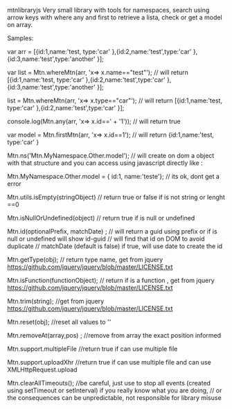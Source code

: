 mtnlibraryjs
Very small library with tools for namespaces, search using arrow keys with where any and first to retrieve a lista, check or get a model on array.

Samples:

var arr = [{id:1,name:'test, type:'car' },{id:2,name:'test',type:'car' },{id:3,name:'test',type:'another' }];

var list = Mtn.whereMtn(arr, 'x=> x.name=="test"');
// will return [{id:1,name:'test, type:'car' },{id:2,name:'test',type:'car' },{id:3,name:'test',type:'another' }];

list = Mtn.whereMtn(arr, 'x=> x.type=="car"');
// will return [{id:1,name:'test, type:'car' },{id:2,name:'test',type:'car' }];

console.log(Mtn.any(arr, 'x=> x.id==' + '1'));
// will return true

var model = Mtn.firstMtn(arr, 'x=> x.id==1');
// will return {id:1,name:'test, type:'car' }


Mtn.ns('Mtn.MyNamespace.Other.model');
// will create on dom a object with that structure and you can access using javascript directly like :

Mtn.MyNamespace.Other.model = { id:1, name:'teste'}; 
// its ok, dont get a error

Mtn.utils.isEmpty(stringObject) 
// return true or false if is not string or lenght ==0

Mtn.isNullOrUndefined(object) 
// return true if is null or undefined

Mtn.id(optionalPrefix, matchDate) ; 
// will return a guid using prefix or if is null or undefined will show id-guid
// will find that id on DOM to avoid duplicate
// matchDate (default is false) if true, will use date to create the id

Mtn.getType(obj);
// return type name, get from jquery https://github.com/jquery/jquery/blob/master/LICENSE.txt 

Mtn.isFunction(functionObject); 
// return if is a function , get from jquery https://github.com/jquery/jquery/blob/master/LICENSE.txt 

Mtn.trim(string); 
//get from jquery https://github.com/jquery/jquery/blob/master/LICENSE.txt 

Mtn.reset(obj); 
//reset all values to ''

Mtn.removeAt(array,pos) ; 
//remove from array the exact position informed

Mtn.support.multipleFile 
//return true if can use multiple file

Mtn.support.uploadXhr 
//return true if can use multiple file and can use XMLHttpRequest.upload

Mtn.clearAllTimeouts(); 
//be careful, just use to stop all events (created using setTimeout or setInterval) if you really know what you are doing, 
// or the consequences can be unpredictable, not responsible for library misuse
